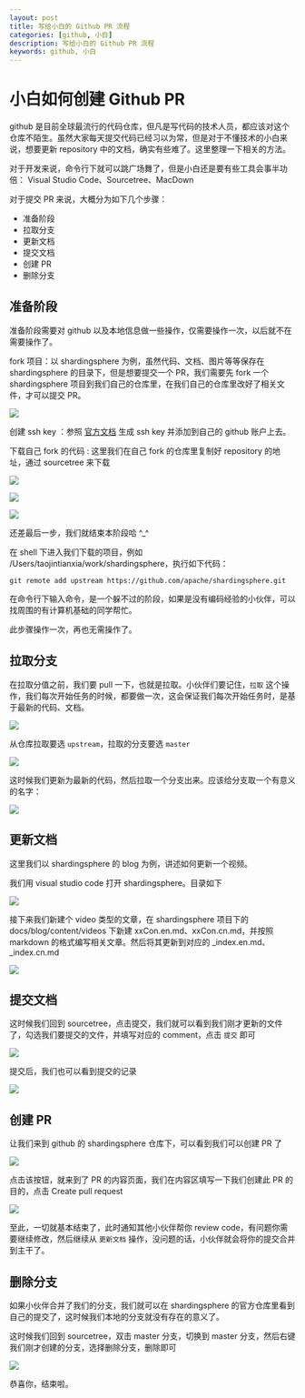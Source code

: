 ```yaml
---
layout: post  
title: 写给小白的 Github PR 流程  
categories: [github, 小白]  
description: 写给小白的 Github PR 流程   
keywords: github, 小白  
---
```


# 小白如何创建 Github PR

github 是目前全球最流行的代码仓库，但凡是写代码的技术人员，都应该对这个仓库不陌生。虽然大家每天提交代码已经习以为常，但是对于不懂技术的小白来说，想要更新 repository 中的文档，确实有些难了。这里整理一下相关的方法。

对于开发来说，命令行下就可以跳广场舞了，但是小白还是要有些工具会事半功倍：
Visual Studio Code、Sourcetree、MacDown

对于提交 PR 来说，大概分为如下几个步骤：

  - 准备阶段
  - 拉取分支
  - 更新文档
  - 提交文档
  - 创建 PR
  - 删除分支

## 准备阶段
准备阶段需要对 github 以及本地信息做一些操作，仅需要操作一次，以后就不在需要操作了。

fork 项目：以 shardingsphere 为例，虽然代码、文档、图片等等保存在 shardingsphere 的目录下，但是想要提交一个 PR，我们需要先 fork 一个 shardingsphere 项目到我们自己的仓库里，在我们自己的仓库里改好了相关文件，才可以提交 PR。

![](/images/posts/github/tutorial/github_fork.png)  

创建 ssh key ：参照 [官方文档](https://docs.github.com/en/github/authenticating-to-github/connecting-to-github-with-ssh/generating-a-new-ssh-key-and-adding-it-to-the-ssh-agent) 生成 ssh key 并添加到自己的 github 账户上去。

下载自己 fork 的代码 : 这里我们在自己 fork 的仓库里复制好 repository 的地址，通过 sourcetree 来下载

![](/images/posts/github/tutorial/github_clone.png)

![](/images/posts/github/tutorial/sourcetree_add_remote_repo.png)

![](/images/posts/github/tutorial/sourcetree_clone_repo.png)

还差最后一步，我们就结束本阶段哈 ^_^

在 shell 下进入我们下载的项目，例如 /Users/taojintianxia/work/shardingsphere，执行如下代码：

```
git remote add upstream https://github.com/apache/shardingsphere.git
```
在命令行下输入命令，是一个躲不过的阶段，如果是没有编码经验的小伙伴，可以找周围的有计算机基础的同学帮忙。

此步骤操作一次，再也无需操作了。

## 拉取分支

在拉取分值之前，我们要 pull 一下，也就是拉取。小伙伴们要记住，`拉取` 这个操作，我们每次开始任务的时候，都要做一次，这会保证我们每次开始任务时，是基于最新的代码、文档。

![](/images/posts/github/tutorial/sourcetree_pull_upstream.png)

从仓库拉取要选 `upstream`，拉取的分支要选 `master`

![](/images/posts/github/tutorial/sourcetree_pull_branch.png)

这时候我们更新为最新的代码，然后拉取一个分支出来。应该给分支取一个有意义的名字：

![](/images/posts/github/tutorial/sourcetree_new_branch.png)

## 更新文档

这里我们以 shardingsphere 的 blog 为例，讲述如何更新一个视频。

我们用 visual studio code 打开 shardingsphere。目录如下

![](/images/posts/github/tutorial/vscode_dictionaries.png)

接下来我们新建个 video 类型的文章，在 shardingsphere 项目下的 docs/blog/content/videos 下新建 xxCon.en.md、xxCon.cn.md，并按照 markdown 的格式编写相关文章。然后将其更新到对应的 _index.en.md、_index.cn.md

![](/images/posts/github/tutorial/vscode_modify_content.png)

## 提交文档

这时候我们回到 sourcetree，点击提交，我们就可以看到我们刚才更新的文件了，勾选我们要提交的文件，并填写对应的 comment，点击 `提交` 即可

![](/images/posts/github/tutorial/sourcetree_push.png)

提交后，我们也可以看到提交的记录 

![](/images/posts/github/tutorial/sourcetree_push_log.png)

## 创建 PR

让我们来到 github 的 shardingsphere 仓库下，可以看到我们可以创建 PR 了

![](/images/posts/github/tutorial/github_create_pr.png)

点击该按钮，就来到了 PR 的内容页面，我们在内容区填写一下我们创建此 PR 的目的，点击 Create pull request

![](/images/posts/github/tutorial/github_pr_detail.png)

至此，一切就基本结束了，此时通知其他小伙伴帮你 review code，有问题你需要继续修改，然后继续从 `更新文档` 操作，没问题的话，小伙伴就会将你的提交合并到主干了。

## 删除分支

如果小伙伴合并了我们的分支，我们就可以在 shardingsphere 的官方仓库里看到自己的提交了，这时候我们本地的分支就没有存在的意义了。

这时候我们回到 sourcetree，双击 master 分支，切换到 master 分支，然后右键我们刚才创建的分支，选择删除分支，删除即可

![](/images/posts/github/tutorial/sourcetree_delete_branch.png)

恭喜你，结束啦。


  



